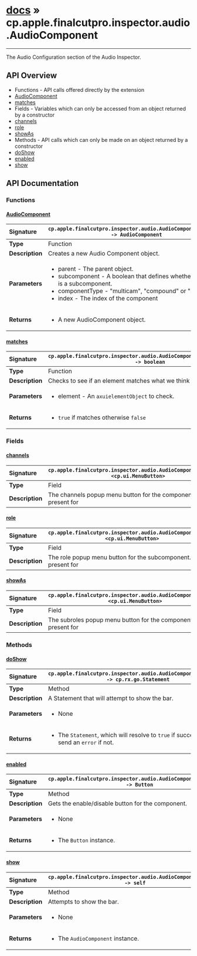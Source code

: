 # [docs](index.md) » cp.apple.finalcutpro.inspector.audio.AudioComponent
---

The Audio Configuration section of the Audio Inspector.

## API Overview
* Functions - API calls offered directly by the extension
 * [AudioComponent](#audiocomponent)
 * [matches](#matches)
* Fields - Variables which can only be accessed from an object returned by a constructor
 * [channels](#channels)
 * [role](#role)
 * [showAs](#showas)
* Methods - API calls which can only be made on an object returned by a constructor
 * [doShow](#doshow)
 * [enabled](#enabled)
 * [show](#show)

## API Documentation

### Functions

#### [AudioComponent](#audiocomponent)
| <span style="float: left;">**Signature**</span> | <span style="float: left;">`cp.apple.finalcutpro.inspector.audio.AudioComponent(parent) -> AudioComponent` </span>                                                          |
| -----------------------------------------------------|---------------------------------------------------------------------------------------------------------|
| **Type**                                             | Function |
| **Description**                                      | Creates a new Audio Component object. |
| **Parameters**                                       | <ul><li>parent - The parent object.</li><li>subcomponent - A boolean that defines whether or not this is a subcomponent.</li><li>componentType - "multicam", "compound" or "standard"</li><li>index - The index of the component</li></ul> |
| **Returns**                                          | <ul><li>A new AudioComponent object.</li></ul> |

#### [matches](#matches)
| <span style="float: left;">**Signature**</span> | <span style="float: left;">`cp.apple.finalcutpro.inspector.audio.AudioComponent.matches(element) -> boolean` </span>                                                          |
| -----------------------------------------------------|---------------------------------------------------------------------------------------------------------|
| **Type**                                             | Function |
| **Description**                                      | Checks to see if an element matches what we think it should be. |
| **Parameters**                                       | <ul><li>element - An <code>axuielementObject</code> to check.</li></ul> |
| **Returns**                                          | <ul><li><code>true</code> if matches otherwise <code>false</code></li></ul> |

### Fields

#### [channels](#channels)
| <span style="float: left;">**Signature**</span> | <span style="float: left;">`cp.apple.finalcutpro.inspector.audio.AudioComponent.channels <cp.ui.MenuButton>` </span>                                                          |
| -----------------------------------------------------|---------------------------------------------------------------------------------------------------------|
| **Type**                                             | Field |
| **Description**                                      | The channels popup menu button for the component. This only present for |

#### [role](#role)
| <span style="float: left;">**Signature**</span> | <span style="float: left;">`cp.apple.finalcutpro.inspector.audio.AudioComponent.role <cp.ui.MenuButton>` </span>                                                          |
| -----------------------------------------------------|---------------------------------------------------------------------------------------------------------|
| **Type**                                             | Field |
| **Description**                                      | The role popup menu button for the subcomponent. Only present for |

#### [showAs](#showas)
| <span style="float: left;">**Signature**</span> | <span style="float: left;">`cp.apple.finalcutpro.inspector.audio.AudioComponent.showAs <cp.ui.MenuButton>` </span>                                                          |
| -----------------------------------------------------|---------------------------------------------------------------------------------------------------------|
| **Type**                                             | Field |
| **Description**                                      | The subroles popup menu button for the component. Only present for |

### Methods

#### [doShow](#doshow)
| <span style="float: left;">**Signature**</span> | <span style="float: left;">`cp.apple.finalcutpro.inspector.audio.AudioComponent:doShow() -> cp.rx.go.Statement` </span>                                                          |
| -----------------------------------------------------|---------------------------------------------------------------------------------------------------------|
| **Type**                                             | Method |
| **Description**                                      | A Statement that will attempt to show the bar. |
| **Parameters**                                       | <ul><li>None</li></ul> |
| **Returns**                                          | <ul><li>The <code>Statement</code>, which will resolve to <code>true</code> if successful, or send an <code>error</code> if not.</li></ul> |

#### [enabled](#enabled)
| <span style="float: left;">**Signature**</span> | <span style="float: left;">`cp.apple.finalcutpro.inspector.audio.AudioComponent:enabled() -> Button` </span>                                                          |
| -----------------------------------------------------|---------------------------------------------------------------------------------------------------------|
| **Type**                                             | Method |
| **Description**                                      | Gets the enable/disable button for the component. |
| **Parameters**                                       | <ul><li>None</li></ul> |
| **Returns**                                          | <ul><li>The <code>Button</code> instance.</li></ul> |

#### [show](#show)
| <span style="float: left;">**Signature**</span> | <span style="float: left;">`cp.apple.finalcutpro.inspector.audio.AudioComponent:show() -> self` </span>                                                          |
| -----------------------------------------------------|---------------------------------------------------------------------------------------------------------|
| **Type**                                             | Method |
| **Description**                                      | Attempts to show the bar. |
| **Parameters**                                       | <ul><li>None</li></ul> |
| **Returns**                                          | <ul><li>The <code>AudioComponent</code> instance.</li></ul> |

